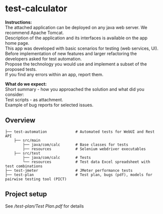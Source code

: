 # test-calculator

**Instructions:**  
The attached application can be deployed on any java web server. We recommend Apache Tomcat.   
Description of the application and its interfaces is available on the app home page.  
This app was developed with basic scenarios for testing (web services, UI).  
Before implementation of new features and larger refactoring the developers asked for test automation.  
Propose the technology you would use and implement a subset of the proposed tests.  
If you find any errors within an app, report them.  

**What do we expect:**  
Short summary - how you approached the solution and what did you consider:  
Test scripts - as attachment.  
Example of bug reports for selected issues.  
  
  
## Overview
```
├── test-automation             # Automated tests for WebUI and Rest API  
    ├── src/main                  
        ├── java/com/calc       # Base classes for tests  
        ├── resources           # Selenium webdriver executables  
    ├── src/test                     
        ├── java/com/calc       # Tests  
        └── resources           # Test data Excel spreadsheet with test combinations    
├── test-jmeter                 # JMeter performance tests  
├── test-plan                   # Test plan, bugs (pdf), models for pairwise testing tool (PICT)  
```  
## Project setup  
See */test-plan/Test Plan.pdf* for details  

